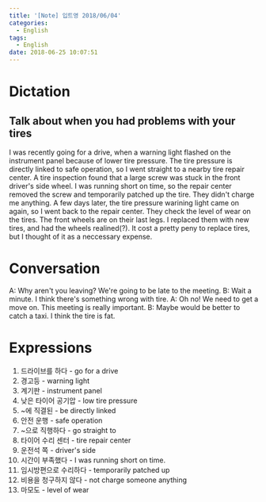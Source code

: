 ```yaml
---
title: '[Note] 입트영 2018/06/04'
categories:
  - English
tags:
  - English
date: 2018-06-25 10:07:51
---
```


# Dictation
## Talk about when you had problems with your tires

I was recently going for a drive, when a warning light flashed on the instrument panel because of lower tire pressure. The tire pressure is directly linked to safe operation, so I went straight to a nearby tire repair center. A tire inspection found that a large screw was stuck in the front driver's side wheel. I was running short on time, so the repair center removed the screw and temporarily patched up the tire. They didn't charge me anything. A few days later, the tire pressure warining light came on again, so I went back to the repair center. They check the level of wear on the tires. The front wheels are on their last legs. I replaced them with new tires, and had the wheels realined(?). It cost a pretty peny to replace tires, but I thought of it as a neccessary expense.

# Conversation
A: Why aren't you leaving? We're going to be late to the meeting.
B: Wait a minute. I think there's something wrong with tire.
A: Oh no! We need to get a move on. This meeting is really important.
B: Maybe would be better to catch a taxi. I think the tire is fat.

# Expressions
1. 드라이브를 하다 - go for a drive
2. 경고등 - warning light
3. 계기판 - instrument panel
4. 낮은 타이어 공기압 - low tire pressure
5. ~에 직결된 - be directly linked 
6. 안전 운행 - safe operation
7. ~으로 직행하다 - go straight to
8. 타이어 수리 센터 - tire repair center
9. 운전석 쪽 - driver's side
10. 시간이 부족했다 - I was running short on time.
11. 임시방편으로 수리하다 - temporarily patched up 
12. 비용을 청구하지 않다 - not charge someone anything
13. 마모도 - level of wear